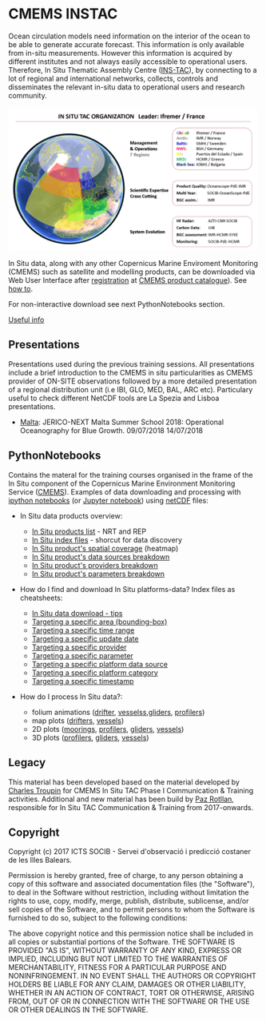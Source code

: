 # CMEMS INSTAC

Ocean circulation models need information on the interior of the ocean to be able to generate accurate forecast. This information is only available from in-situ measurements. However this information is acquired by different institutes and not always easily accessible to operational users. Therefore, In Situ Thematic Assembly Centre ([INS-TAC](http://www.marineinsitu.eu/)), by connecting to a lot of regional and international networks, collects, controls and disseminates the relevant in-situ data to operational users and research community. 
<br>
<br>
<img src="images/regions.png " width="500">

In Situ data, along with any other Copernicus Marine Enviroment Monitoring (CMEMS) such as satellite and modelling products, can be downloaded via Web User Interface after [registration](http://marine.copernicus.eu/services-portfolio/register-now/) at [CMEMS product catalogue](http://marine.copernicus.eu/)). See [how to](http://marine.copernicus.eu/services-portfolio/technical-faq/).

For non-interactive download see next PythonNotebooks section. 

[Useful info](./tips/README.md)

## Presentations
Presentations used during the previous training sessions. All presentations include a brief introduction to the CMEMS in situ particularities as CMEMS provider of ON-SITE observations followed by a more detailed presentation of a regional distribution unit (i.e IBI, GLO, MED, BAL, ARC etc). Particulary useful to check different NetCDF tools are La Spezia and Lisboa presentations.
* [Malta](http://www.socib.es/users/protllan/CMEMS/jnsummersch/reveal.js-master/coding/): JERICO-NEXT Malta Summer School 2018: Operational Oceanography for Blue Growth. 09/07/2018 14/07/2018

## PythonNotebooks

Contains the materal for the training courses organised in the frame of the In Situ component of the Copernicus Marine Environment Monitoring Service ([CMEMS](http://marine.copernicus.eu/)). Examples of data downloading and processing with [ipython notebooks](http://ipython.org/notebook.html) (or [Jupyter notebook](http://jupyter.org/)) using [netCDF](http://www.unidata.ucar.edu/software/netcdf/) files:

- In Situ data products overview:
	* [In Situ products list](./PythonNotebooks/In_Situ_products_list.ipynb) - NRT and REP 
	* [In Situ index files](./PythonNotebooks/In_Situ_index_files.ipynb) - shorcut for data discovery
	* [In Situ product's spatial coverage](./PythonNotebooks/In_Situ_product_spatial_coverage.ipynb) (heatmap)
	* [In Situ product's data sources breakdown](./PythonNotebooks/In_Situ_data_sources_breakdown.ipynb)
	* [In Situ product's providers breakdown](./PythonNotebooks/In_Situ_providers_breakdown.ipynb)
	* [In Situ product's parameters breakdown](./PythonNotebooks/In_Situ_parameters_breakdown.ipynb)

- How do I find and download In Situ platforms-data? Index files as cheatsheets:
	* [In Situ data download - tips ](./PythonNotebooks/Download_In_Situ_data_tips.ipynb)
	* [Targeting a specific area (bounding-box)](/PythonNotebooks/In_Situ_data_download_by_boundingbox.ipynb) 
	* [Targeting a specific time range](./PythonNotebooks/In_Situ_data_download_by_timerange.ipynb)
	* [Targeting a specific update date](./PythonNotebooks/In_Situ_data_download_by_timeupdate.ipynb)
	* [Targeting a specific provider](./PythonNotebooks/In_Situ_data_download_by_provider.ipynb)
	* [Targeting a specific parameter](./PythonNotebooks/In_Situ_data_download_by_parameter.ipynb)
	* [Targeting a specific platform data source](./PythonNotebooks/In_Situ_data_download_by_platform_data_source.ipynb)
	* [Targeting a specific platform category](./PythonNotebooks/In_Situ_data_download_by_platform_category.ipynb)
	* [Targeting a specific timestamp](./PythonNotebooks/In_Situ_data_download_by_timestamp.ipynb)

- How do I process In Situ data?:

	- folium animations ([drifter](./PythonNotebooks/folium_In_Situ_drifters.ipynb), [vesselss](./PythonNotebooks/folium_In_Situ_vessels.ipynb),[gliders](./PythonNotebooks/folium_In_Situ_gliders.ipynb), [profilers](./PythonNotebooks/folium_In_Situ_profilers.ipynb))
	- map plots ([drifters](./PythonNotebooks/In_Situ_drifters_on_map.ipynb), [vessels](./PythonNotebooks/map_In_Situ_vessels.ipynb))
	- 2D plots ([moorings](./PythonNotebooks/2d_In_Situ_moorings.ipynb), [profilers](./PythonNotebooks/2d_In_Situ_profilers.ipynb), [gliders](./PythonNotebooks/2d_In_Situ_gliders.ipynb), [vessels](./PythonNotebooks/2d_In_Situ_vessels.ipynb))
	- 3D plots ([profilers](./PythonNotebooks/3d_In_Situ_profilers.ipynb), [gliders](./PythonNotebooks/3d_In_Situ_gliders.ipynb), [vessels](./PythonNotebooks/3d_In_Situ_vessels.ipynb))


## Legacy
This material has been developed based on the material developed by [Charles Troupin](https://github.com/ctroupin) for CMEMS In Situ TAC Phase I Communication & Training activities. 
Additional and new material has been build by [Paz Rotllan](https://github.com/pazrg), responsible for In Situ TAC Communication & Training from 2017-onwards. 

## Copyright
Copyright (c) 2017 ICTS SOCIB - Servei d'observació i predicció costaner de les Illes Balears.

Permission is hereby granted, free of charge, to any person obtaining a copy
of this software and associated documentation files (the "Software"), to deal
in the Software without restriction, including without limitation the rights
to use, copy, modify, merge, publish, distribute, sublicense, and/or sell
copies of the Software, and to permit persons to whom the Software is
furnished to do so, subject to the following conditions:

The above copyright notice and this permission notice shall be included in
all copies or substantial portions of the Software.
THE SOFTWARE IS PROVIDED "AS IS", WITHOUT WARRANTY OF ANY KIND, EXPRESS OR
IMPLIED, INCLUDING BUT NOT LIMITED TO THE WARRANTIES OF MERCHANTABILITY,
FITNESS FOR A PARTICULAR PURPOSE AND NONINFRINGEMENT. IN NO EVENT SHALL THE
AUTHORS OR COPYRIGHT HOLDERS BE LIABLE FOR ANY CLAIM, DAMAGES OR OTHER
LIABILITY, WHETHER IN AN ACTION OF CONTRACT, TORT OR OTHERWISE, ARISING FROM,
OUT OF OR IN CONNECTION WITH THE SOFTWARE OR THE USE OR OTHER DEALINGS IN
THE SOFTWARE.
